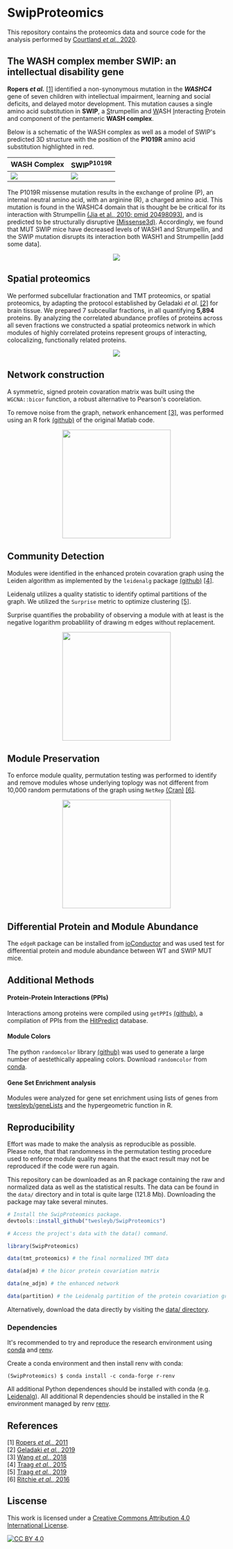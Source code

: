 # SwipProteomics
This repository contains the proteomics data and source code for the analysis 
performed by [Courtland _et al._, 2020](https://www.biorxiv.org/content/10.1101/2020.08.06.239517v1).

## The WASH complex member SWIP: an intellectual disability gene
__Ropers _et al.___ [[1]](./refs/Ropers_2011.pdf) identified a non-synonymous mutation in the **_WASHC4_** gene of
seven children with intellectual impairment, learning and social deficits, and delayed motor development. 
This mutation causes a single amino acid substitution in __SWIP__,
a <ins>S</ins>trumpellin and <ins>W</ins>ASH <ins>I</ins>nteracting <ins>P</ins>rotein 
and component of the pentameric __WASH complex__. 

Below is a schematic of the WASH complex as well as a model of SWIP's predicted 
3D structure with the position of the __P1019R__ amino acid substitution 
highlighted in red.

| __WASH Complex__ | __SWIP<sup>P1019R</sup>__ |
|------------------|---------------------------|
|![](./figs/github/WASH_Complex.png)|![](./figs/github/Swip.gif)|

The P1019R missense mutation results in the exchange of proline (P), an internal neutral
amino acid, with an arginine (R), a charged amino acid. This mutation is found in the WASHC4 
domain that is thought be be critical for its interaction with Strumpellin 
[(Jia et al., 2010; pmid 20498093)](https://pubmed.ncbi.nlm.nih.gov/20498093/), and
is predicted to be structurally disruptive [(Missense3d)](http://www.sbg.bio.ic.ac.uk/~missense3d/). 
Accordingly, we found that MUT SWIP mice have decreased levels of WASH1 and 
Strumpellin, and the SWIP mutation disrupts its interaction both WASH1 and Strumpellin 
[add some data].

<p align="center">
  <img src="./figs/github/DNA_Protein.png"/>
  </p>

## Spatial proteomics
We performed subcellular fractionation and TMT proteomics, or spatial
proteomics, by adapting the protocol established by Geladaki _et al_. [[2]](refs/Geladaki_2019.pdf)
for brain tissue. We prepared 7 subceullar fractions, in all quantifying __5,894__ proteins.
By analyzing the correlated abundance profiles of proteins across all
seven fractions we constructed a spatial proteomics network in which
modules of highly correlated proteins represent groups of interacting,
colocalizing, functionally related proteins.

<p align="center">
  <img src="./figs/github/TMT_Design.png"/>
  </p>

## Network construction
A symmetric, signed protein covaration matrix was built using the `WGCNA::bicor`
function, a robust alternative to Pearson's coorelation.

To remove noise from the graph, network enhancement [[3]](./refs/Wang_2018.pdf), 
was performed using an R fork [(github)](https://github.com/microbma/neten) of the original Matlab code. 

<p align="center">
  <img src="./figs/github/Network_Enhancement.png" height="250" />
  </p>

## Community Detection
Modules were identified in the enhanced protein covaration graph using 
the Leiden algorithm as implemented by the `leidenalg` package 
[(github)](https://github.com/vtraag/leidenalg) [[4]](refs/Traag_2019.pdf).

Leidenalg utilizes a quality statistic to identify optimal partitions 
of the graph. We utilized the `Surprise` metric to optimize clustering 
[[5]](refs/Traag_2015.pdf).  

Surprise quantifies the probability of observing a module with at least 
is the negative logarithm probablility of drawing m edges without replacement.

<p align="center">
  <img src="./figs/github/Leiden.png" height="250" />
  </p>

## Module Preservation
To enforce module quality, permutation testing was performed to identify 
and remove modules whose underlying toplogy was not different from 10,000 random 
permutations of the graph using `NetRep` 
[(Cran)](https://cran.r-project.org/web/packages/NetRep/vignettes/NetRep.html)
[[6]](refs/Ritchie_2016.pdf).  

<p align="center">
  <img src="./figs/github/Permutation_Histogram.png" height="250" />
  </p>

## Differential Protein and Module Abundance
The `edgeR` package can be installed from [ioConductor](https://bioconductor.org/packages/release/bioc/html/edgeR.html)
and was used test for differential protein and module abundance between WT and SWIP MUT mice.

## Additional Methods

#### Protein-Protein Interactions (PPIs)
Interactions among proteins were compiled using `getPPIs` 
[(github)](https://github.com/twesleyb/getPPIs),
a compilation of PPIs from the [HitPredict](http://www.hitpredict.org/) database.

#### Module Colors
The python `randomcolor` library [(github)](https://github.com/kevinwuhoo/randomcolor-py)
was used to generate a large number of aestethically appealing colors. Download
`randomcolor` from [conda](https://anaconda.org/conda-forge/randomcolor).

#### Gene Set Enrichment analysis
Modules were analyzed for gene set enrichment using lists of genes from 
[twesleyb/geneLists](https://github.com/twesleyb/geneLists) and the
hypergeometric function in R.

## Reproducibility 
Effort was made to make the analysis as reproducible as possible.   
Please note, that that randomness in the permutation testing procedure used to
enforce module quality means that the exact result may not be reproduced 
if the code were run again.

This repository can be downloaded as an R package containing the raw and
normalized data as well as the statistical results. The data can be found
in the `data/` directory and in total is quite large (121.8 Mb). 
Downloading the package may take several minutes.

```R
# Install the SwipProteomics package.
devtools::install_github("twesleyb/SwipProteomics")

# Access the project's data with the data() command. 

library(SwipProteomics)

data(tmt_proteomics) # the final normalized TMT data

data(adjm) # the bicor protein covariation matrix

data(ne_adjm) # the enhanced network

data(partition) # the Leidenalg partition of the protein covariation graph
```
Alternatively, download the data directly by visiting the 
[data/ directory](./data/).

### Dependencies
It's recommended to try and reproduce the research environment using 
[conda](https://docs.anaconda.com/anaconda/install/) 
and [renv](https://anaconda.org/conda-forge/r-renv).   

Create a conda environment and then install renv with conda:
```
(SwipProteomics) $ conda install -c conda-forge r-renv
```

All additional Python dependences should be installed with conda (e.g. [Leidenalg](https://anaconda.org/conda-forge/leidenalg)). 
All additional R dependencies should be installed in the R environment managed by renv [renv](https://github.com/rstudio/renv).

## References
[1] [Ropers _et al._, 2011](refs/Ropers_2011.pdf)  
[2] [Geladaki _et al._, 2019](refs/Geladaki_2019.pdf)  
[3] [Wang _et al._, 2018](refs/Wang_2018.pdf)  
[4] [Traag _et al._, 2015](refs/Traag_2015.pdf)  
[5] [Traag _et al._, 2019](refs/Traag_2019.pdf)  
[6] [Ritchie _et al._, 2016](refs/Ritchie_2016.pdf)  

## Liscense
This work is licensed under a [Creative Commons Attribution 4.0 International License][cc-by].

[![CC BY 4.0][cc-by-shield]][cc-by]

[cc-by]: http://creativecommons.org/licenses/by/4.0/
[cc-by-shield]: https://img.shields.io/badge/License-CC%20BY%204.0-lightgrey.svg
